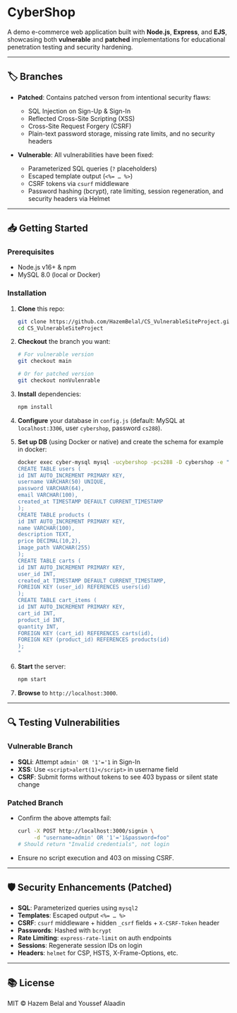 # CyberShop

A demo e-commerce web application built with **Node.js**, **Express**, and **EJS**, showcasing both **vulnerable** and **patched** implementations for educational penetration testing and security hardening.

---

## 🏷️ Branches

* **Patched**: Contains patched verson from intentional security flaws:

  * SQL Injection on Sign-Up & Sign-In
  * Reflected Cross-Site Scripting (XSS)
  * Cross-Site Request Forgery (CSRF)
  * Plain-text password storage, missing rate limits, and no security headers

* **Vulnerable**: All vulnerabilities have been fixed:

  * Parameterized SQL queries (`?` placeholders)
  * Escaped template output (`<%= … %>`)
  * CSRF tokens via `csurf` middleware
  * Password hashing (bcrypt), rate limiting, session regeneration, and security headers via Helmet

---

## 📥 Getting Started

### Prerequisites

* Node.js v16+ & npm
* MySQL 8.0 (local or Docker)

### Installation

1. **Clone** this repo:

   ```bash
   git clone https://github.com/HazemBelal/CS_VulnerableSiteProject.git
   cd CS_VulnerableSiteProject
   ```

2. **Checkout** the branch you want:

   ```bash
   # For vulnerable version
   git checkout main

   # Or for patched version
   git checkout nonVulenrable
   ```

3. **Install** dependencies:

   ```bash
   npm install
   ```

4. **Configure** your database in `config.js` (default: MySQL at `localhost:3306`, user `cybershop`, password `cs288`).

5. **Set up DB** (using Docker or native) and create the schema for example in docker:
   ```bash
   docker exec cyber-mysql mysql -ucybershop -pcs288 -D cybershop -e "
   CREATE TABLE users (
   id INT AUTO_INCREMENT PRIMARY KEY,
   username VARCHAR(50) UNIQUE,
   password VARCHAR(64),
   email VARCHAR(100),
   created_at TIMESTAMP DEFAULT CURRENT_TIMESTAMP
   );
   CREATE TABLE products (
   id INT AUTO_INCREMENT PRIMARY KEY,
   name VARCHAR(100),
   description TEXT,
   price DECIMAL(10,2),
   image_path VARCHAR(255)
   );
   CREATE TABLE carts (
   id INT AUTO_INCREMENT PRIMARY KEY,
   user_id INT,
   created_at TIMESTAMP DEFAULT CURRENT_TIMESTAMP,
   FOREIGN KEY (user_id) REFERENCES users(id)
   );
   CREATE TABLE cart_items (
   id INT AUTO_INCREMENT PRIMARY KEY,
   cart_id INT,
   product_id INT,
   quantity INT,
   FOREIGN KEY (cart_id) REFERENCES carts(id),
   FOREIGN KEY (product_id) REFERENCES products(id)
   );
   "

   ```

6. **Start** the server:

   ```bash
   npm start
   ```

7. **Browse** to `http://localhost:3000`.

---

## 🔍 Testing Vulnerabilities

### Vulnerable Branch

* **SQLi**: Attempt `admin' OR '1'='1` in Sign-In
* **XSS**: Use `<script>alert(1)</script>` in username field
* **CSRF**: Submit forms without tokens to see 403 bypass or silent state change

### Patched Branch

* Confirm the above attempts fail:

  ```bash
  curl -X POST http://localhost:3000/signin \
       -d "username=admin' OR '1'='1&password=foo"
  # Should return "Invalid credentials", not login
  ```
* Ensure no script execution and 403 on missing CSRF.

---

## 🛡️ Security Enhancements (Patched)

* **SQL**: Parameterized queries using `mysql2`
* **Templates**: Escaped output `<%= … %>`
* **CSRF**: `csurf` middleware + hidden `_csrf` fields + `X-CSRF-Token` header
* **Passwords**: Hashed with `bcrypt`
* **Rate Limiting**: `express-rate-limit` on auth endpoints
* **Sessions**: Regenerate session IDs on login
* **Headers**: `helmet` for CSP, HSTS, X-Frame-Options, etc.

---

## 📚 License

MIT © Hazem Belal and Youssef Alaadin
